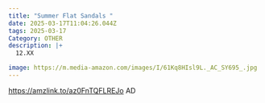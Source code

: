 ```yaml
---
title: "Summer Flat Sandals "
date: 2025-03-17T11:04:26.044Z
tags: 2025-03-17
Category: OTHER
description: |+
  12.XX

image: https://m.media-amazon.com/images/I/61Kq8HIsl9L._AC_SY695_.jpg
---
```

https://amzlink.to/az0FnTQFLREJo   AD